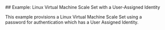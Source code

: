 ## Example: Linux Virtual Machine Scale Set with a User-Assigned Identity

This example provisions a Linux Virtual Machine Scale Set using a password for authentication which has a User Assigned Identity.

